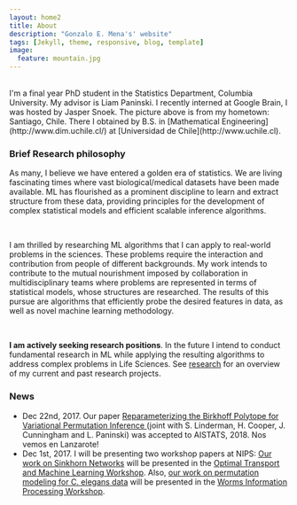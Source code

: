 ```yaml
---
layout: home2
title: About
description: "Gonzalo E. Mena's' website"
tags: [Jekyll, theme, responsive, blog, template]
image:
  feature: mountain.jpg
---
```

<br>
I'm a final year PhD student in the Statistics Department, Columbia University. My advisor is Liam Paninski. I recently interned at Google Brain, I was hosted by Jasper Snoek. 
The picture above is from my hometown: Santiago, Chile. There I obtained by B.S. in [Mathematical Engineering](http://www.dim.uchile.cl/) at [Universidad de Chile](http://www.uchile.cl).


### Brief Research philosophy
As many, I believe we have entered a golden era of statistics. We are living fascinating times where vast biological/medical datasets have been made available. ML has flourished as a prominent discipline to learn and extract structure from these data, providing principles for the development of complex statistical models and efficient scalable inference algorithms. 

<br>

I am thrilled by researching ML algorithms that I can apply to real-world problems in the sciences. These problems require the interaction and contribution from people of different backgrounds. My work intends to contribute to the mutual nourishment imposed by collaboration in multidisciplinary teams where problems are represented in terms of statistical models, whose structures are researched. The results of this pursue are algorithms that efficiently probe the desired features in data, as well as novel machine learning methodology.

<br>

**I am actively seeking research positions**. In the future I intend to conduct fundamental research in ML while applying the resulting algorithms to address complex problems in Life Sciences. See [research](http://gomena.github.io/research) for an overview of my current and past research projects.

### News

* Dec 22nd, 2017. Our paper [Reparameterizing the Birkhoff Polytope for Variational Permutation Inference
](https://arxiv.org/abs/1710.09508) (joint with S. Linderman, H. Cooper, J. Cunningham and L. Paninski) was accepted to AISTATS, 2018. Nos vemos en Lanzarote!
* Dec 1st, 2017. I will be presenting two workshop papers at NIPS: [Our work on Sinkhorn Networks](https://gomena.github.io/doc/SinkhornOT.pdf) will be presented in the [Optimal Transport and Machine Learning Workshop](http://otml17.marcocuturi.net/). Also, [our work on permutation modeling for C. elegans data](https://gomena.github.io/doc/PermutationWorms.pdf) will be presented in the [Worms Information Processing Workshop](https://wenxichen.github.io/inspirations/2017/12/27/nips-2017-inspirations.html).





